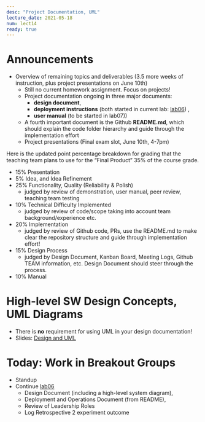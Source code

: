 ```yaml
---
desc: "Project Documentation, UML"
lecture_date: 2021-05-18
num: lect14
ready: true
---
```


# Announcements
* Overview of remaining topics and deliverables (3.5 more weeks of instruction, plus project presentations on June 10th) 
    * Still no current homework assignment. Focus on projects!   
    * Project documentation ongoing in three major documents: 
        * **design document**,
        * **deployment instructions** (both started in current lab: [lab06](https://ucsb-cs148.github.io/s21/lab/lab06/)) , 
        * **user manual** (to be started in lab07))
    * A fourth important document is the Github **README.md**, which should explain the code folder hierarchy and guide through the implementation effort 
    * Project presentations (Final exam slot, June 10th, 4-7pm)

Here is the updated point percentage breakdown for grading that the teaching team plans to use for the “Final Product” 35% of the course grade.

* 15% Presentation
* 5% Idea, and Idea Refinement 
* 25% Functionality, Quality (Reliability & Polish) 
    * judged by review of demonstration, user manual, peer review, teaching team testing 
* 10% Technical Difficulty Implemented 
    * judged by review of code/scope taking into account team background/experience etc.
* 20% Implementation 
    * judged by review of Github code, PRs, use the README.md to make clear the repository structure and guide through implementation effort! 
* 15% Design Process 
    * judged by Design Document, Kanban Board, Meeting Logs, Github TEAM information, etc. Design Document should steer through the process.
* 10% Manual 

# High-level SW Design Concepts, UML Diagrams 
* There is **no** requirement for using UML in your design documentation! 
* Slides: [Design and UML](https://sites.cs.ucsb.edu/~holl/CS148/handouts/Slides_DesignAndUML.pdf)


# Today: Work in Breakout Groups
* Standup
* Continue [lab06](https://ucsb-cs148.github.io/s21/lab/lab06/) 
    * Design Document (including a high-level system diagram), 
    * Deployment and Operations Document (from README), 
    * Review of Leadership Roles 
    * Log Retrospective 2 experiment outcome




